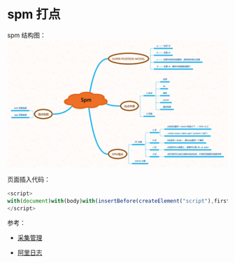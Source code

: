 spm 打点
===

spm 结构图：
![SPM](./img/SPM.png)

页面插入代码：

```js
<script>
with(document)with(body)with(insertBefore(createElement("script"),firstChild))setAttribute("exparams","category=&userid=&aplus&yunid=&35e3f3db87774&asid=AQAAAABSwhNZ2MB2KAAAAADkXCv4DJFp6w==",id="tb-beacon-aplus",src=(location>"https"?"//g":"//g")+".alicdn.com/alilog/mlog/aplus_v2.js")
</script>
```

参考：

* [采集管理](http://spm.alibaba-inc.com/spm/info.htm?spm=a1z75.7905530.spm-navigator.5.NrXyOs&type=2396&id=4)

* [阿里日志](http://log.alibaba-inc.com/log/info.htm?spm=a1z71.7905536/2392.outline.1.2MefW0&type=2392&id=10)
